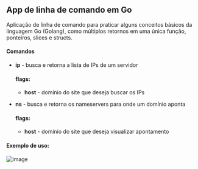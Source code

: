 ## App de linha de comando em Go
Aplicação de linha de comando para praticar alguns conceitos básicos da linguagem Go (Golang), como múltiplos retornos em uma única função, ponteiros, slices e structs.

#### Comandos
- **ip** - busca e retorna a lista de IPs de um servidor
  #### flags:
  - **host** - domínio do site que deseja buscar os IPs

- **ns** - busca e retorna os nameservers para onde um domínio aponta
  #### flags:
  - **host** - domínio do site que deseja visualizar apontamento

#### Exemplo de uso:
![image](https://github.com/brittola/ip-searcher-golang/assets/99913525/adccc2b0-5a8a-4f2f-8898-a6a68f2bfebd)

